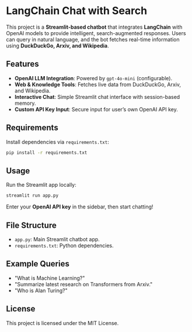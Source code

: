 # LangChain Chat with Search

This project is a **Streamlit-based chatbot** that integrates **LangChain** with OpenAI models to provide intelligent, search-augmented responses. Users can query in natural language, and the bot fetches real-time information using **DuckDuckGo, Arxiv, and Wikipedia**.

## Features
- **OpenAI LLM Integration**: Powered by `gpt-4o-mini` (configurable).
- **Web & Knowledge Tools**: Fetches live data from DuckDuckGo, Arxiv, and Wikipedia.
- **Interactive Chat**: Simple Streamlit chat interface with session-based memory.
- **Custom API Key Input**: Secure input for user’s own OpenAI API key.

## Requirements
Install dependencies via `requirements.txt`:
```bash
pip install -r requirements.txt
```

## Usage
Run the Streamlit app locally:
```bash
streamlit run app.py
```

Enter your **OpenAI API key** in the sidebar, then start chatting!

## File Structure
- `app.py`: Main Streamlit chatbot app.
- `requirements.txt`: Python dependencies.

## Example Queries
- "What is Machine Learning?"
- "Summarize latest research on Transformers from Arxiv."
- "Who is Alan Turing?"

## License
This project is licensed under the MIT License.
